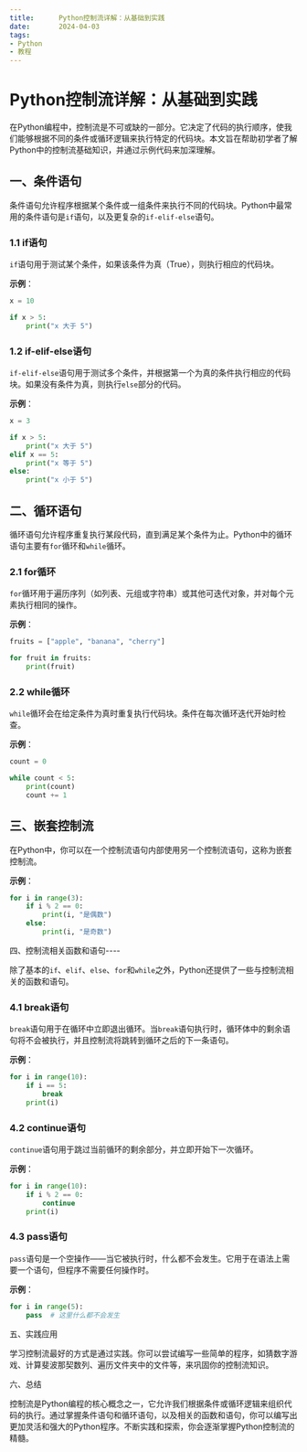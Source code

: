 ```yaml
---
title:      Python控制流详解：从基础到实践
date:       2024-04-03
tags:
- Python
- 教程
--- 
```


# Python控制流详解：从基础到实践

在Python编程中，控制流是不可或缺的一部分。它决定了代码的执行顺序，使我们能够根据不同的条件或循环逻辑来执行特定的代码块。本文旨在帮助初学者了解Python中的控制流基础知识，并通过示例代码来加深理解。

## 一、条件语句

条件语句允许程序根据某个条件或一组条件来执行不同的代码块。Python中最常用的条件语句是`if`语句，以及更复杂的`if-elif-else`语句。

### 1.1 if语句

`if`语句用于测试某个条件，如果该条件为真（True），则执行相应的代码块。

**示例**：


```python
x = 10

if x > 5:
    print("x 大于 5")
```
### 1.2 if-elif-else语句

`if-elif-else`语句用于测试多个条件，并根据第一个为真的条件执行相应的代码块。如果没有条件为真，则执行`else`部分的代码。

**示例**：


```python
x = 3

if x > 5:
    print("x 大于 5")
elif x == 5:
    print("x 等于 5")
else:
    print("x 小于 5")
```
## 二、循环语句

循环语句允许程序重复执行某段代码，直到满足某个条件为止。Python中的循环语句主要有`for`循环和`while`循环。

### 2.1 for循环

`for`循环用于遍历序列（如列表、元组或字符串）或其他可迭代对象，并对每个元素执行相同的操作。

**示例**：


```python
fruits = ["apple", "banana", "cherry"]

for fruit in fruits:
    print(fruit)
```
### 2.2 while循环

`while`循环会在给定条件为真时重复执行代码块。条件在每次循环迭代开始时检查。

**示例**：


```python
count = 0

while count < 5:
    print(count)
    count += 1
```
## 三、嵌套控制流

在Python中，你可以在一个控制流语句内部使用另一个控制流语句，这称为嵌套控制流。

**示例**：


```python
for i in range(3):
    if i % 2 == 0:
        print(i, "是偶数")
    else:
        print(i, "是奇数")
```
四、控制流相关函数和语句----

除了基本的`if`、`elif`、`else`、`for`和`while`之外，Python还提供了一些与控制流相关的函数和语句。

### 4.1 break语句

`break`语句用于在循环中立即退出循环。当`break`语句执行时，循环体中的剩余语句将不会被执行，并且控制流将跳转到循环之后的下一条语句。

**示例**：


```python
for i in range(10):
    if i == 5:
        break
    print(i)
```
### 4.2 continue语句

`continue`语句用于跳过当前循环的剩余部分，并立即开始下一次循环。

**示例**：


```python
for i in range(10):
    if i % 2 == 0:
        continue
    print(i)
```
### 4.3 pass语句

`pass`语句是一个空操作——当它被执行时，什么都不会发生。它用于在语法上需要一个语句，但程序不需要任何操作时。

**示例**：


```python
for i in range(5):
    pass  # 这里什么都不会发生
```
五、实践应用

学习控制流最好的方式是通过实践。你可以尝试编写一些简单的程序，如猜数字游戏、计算斐波那契数列、遍历文件夹中的文件等，来巩固你的控制流知识。

六、总结

控制流是Python编程的核心概念之一，它允许我们根据条件或循环逻辑来组织代码的执行。通过掌握条件语句和循环语句，以及相关的函数和语句，你可以编写出更加灵活和强大的Python程序。不断实践和探索，你会逐渐掌握Python控制流的精髓。